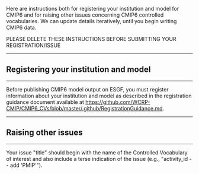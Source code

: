 Here are instructions both for registering your institution and model for CMIP6 and for raising other issues concerning CMIP6 controlled vocabularies. We can update details iteratively, until you begin writing CMIP6 data.

PLEASE DELETE THESE INSTRUCTIONS BEFORE SUBMITTING YOUR REGISTRATION/ISSUE

*********************************************
## Registering your institution and model
*********************************************
Before publishing CMIP6 model output on ESGF, you must register information about your institution and  model as described in the registration guidance document available at https://github.com/WCRP-CMIP/CMIP6_CVs/blob/master/.github/RegistrationGuidance.md. 

*********************************************
## Raising other issues
*********************************************
Your issue "title" should begin with the name of the Controlled Vocabulary of interest and also include a terse indication of the issue (e.g., "activity_id -- add 'PMIP'").

